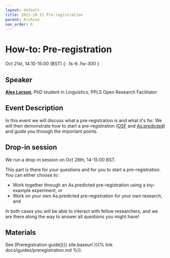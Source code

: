 ```yaml
---
layout: default
title: 2021-10-21 Pre-registration
parent: Archive
nav_order: 6
---
```


# How-to: Pre-registration

Oct 21st, 14:10-15:00 (BST)
{: .fs-6 .fw-300 }

## Speaker

[**Alex Lorson**](https://alex-lorson.github.io), PhD student in Linguistics, PPLS Open Research Facilitator

## Event Description

In this event we will discuss what a pre-registration is and what it's for. We will then demonstrate how to start a pre-registration ([OSF](https://www.cos.io/initiatives/prereg) and [As.predicted](https://aspredicted.org/)) and guide you through the important points. 

## Drop-in session

We run a drop-in session on Oct 28th, 14-15:00 BST.

This part is there for your questions and for you to start a pre-registration. You can either choose to:

- Work together through an As.predicted pre-registration using a toy-example experiment, or
- Work on your own As.predicted pre-registration for your own research, and

In both cases you will be able to interact with fellow researchers, and we are there along the way to answer all questions you might have!

## Materials

See [Preregistration guide]({{ site.baseurl }}{% link docs/guides/preregistration.md %}).
